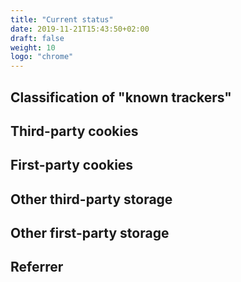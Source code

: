 ```yaml
---
title: "Current status"
date: 2019-11-21T15:43:50+02:00
draft: false
weight: 10
logo: "chrome"
---
```

## Classification of "known trackers"

## Third-party cookies

## First-party cookies

## Other third-party storage

## Other first-party storage

## Referrer